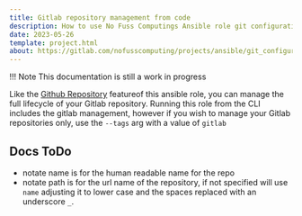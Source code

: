 ```yaml
---
title: Gitlab repository management from code
description: How to use No Fuss Computings Ansible role git configuration; to setup your gitlab repository from config as code.
date: 2023-05-26
template: project.html
about: https://gitlab.com/nofusscomputing/projects/ansible/git_configuration
---
```


!!! Note
    This documentation is still a work in progress


Like the [Github Repository](github.md) featureof this ansible role, you can manage the full lifecycle of your Gitlab repository. Running this role from the CLI includes the gitlab management, however if you wish to manage your Gitlab repositories only, use the `--tags` arg with a value of `gitlab`


## Docs ToDo

- notate name is for the human readable name for the repo
- notate path is for the url name of the repository, if not specified will use `name` adjusting it to lower case and the spaces replaced with an underscore `_`.
